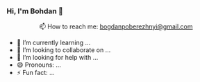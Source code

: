 ### Hi, I'm Bohdan 👋

<p align='center'>
<p align='center'>
   📫 How to reach me: <a href='mailto:bogdanpoberezhnyi@gmail.com'>bogdanpoberezhnyi@gmail.com</a>
</p>

- 🌱 I’m currently learning ...
- 👯 I’m looking to collaborate on ...
- 🤔 I’m looking for help with ...
- 😄 Pronouns: ...
- ⚡ Fun fact: ...
